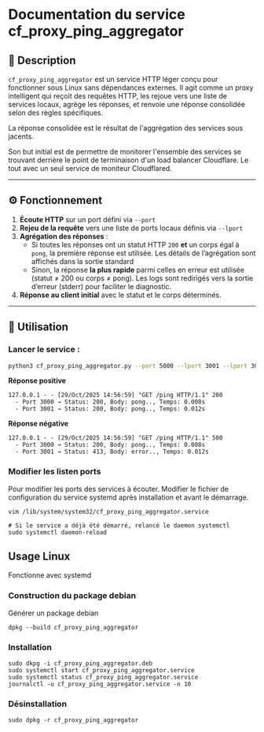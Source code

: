# Documentation du service cf_proxy_ping_aggregator

## 🧠 Description

`cf_proxy_ping_aggregator` est un service HTTP léger conçu pour fonctionner sous Linux sans dépendances externes. Il agit comme un proxy intelligent qui reçoit des requêtes HTTP, les rejoue vers une liste de services locaux, agrège les réponses, et renvoie une réponse consolidée selon des règles spécifiques.

La réponse consolidée est le résultat de l'aggrégation des services sous jacents.

Son but initial est de permettre de monitorer l'ensemble des services se trouvant derrière le point de terminaison d'un load balancer Cloudflare. Le tout avec un seul service de moniteur Cloudflared.

---

## ⚙️ Fonctionnement

1. **Écoute HTTP** sur un port défini via `--port`  
2. **Rejeu de la requête** vers une liste de ports locaux définis via `--lport`  
3. **Agrégation des réponses** :
   - Si toutes les réponses ont un statut HTTP `200` **et** un corps égal à `pong`, la première réponse est utilisée. Les détails de l’agrégation sont affichés dans la sortie standard
   - Sinon, la réponse **la plus rapide** parmi celles en erreur est utilisée (statut ≠ 200 ou corps ≠ pong). Les logs sont redirigés vers la sortie d’erreur (stderr) pour faciliter le diagnostic.
4. **Réponse au client initial** avec le statut et le corps déterminés.

---

## 🚀 Utilisation

### Lancer le service :

```bash
python3 cf_proxy_ping_aggregator.py --port 5000 --lport 3001 --lport 3002 --lport 3000
```

**Réponse positive**
```
127.0.0.1 - - [29/Oct/2025 14:56:59] "GET /ping HTTP/1.1" 200
  - Port 3000 → Status: 200, Body: pong.., Temps: 0.008s
  - Port 3001 → Status: 200, Body: pong.., Temps: 0.012s
```

**Réponse négative**
```
127.0.0.1 - - [29/Oct/2025 14:56:59] "GET /ping HTTP/1.1" 500
  - Port 3000 → Status: 200, Body: pong.., Temps: 0.008s
  - Port 3001 → Status: 413, Body: error.., Temps: 0.012s
```

### Modifier les listen ports 
Pour modifier les ports des services à écouter. Modifier le fichier de configuration du service systemd après installation et avant le démarrage.
```
vim /lib/system/system32/cf_proxy_ping_aggregator.service

# Si le service a déjà été démarré, relancé le daemon systemctl
sudo systemctl daemon-reload
```

## Usage Linux
Fonctionne avec systemd

### Construction du package debian
Générer un package debian
```
dpkg --build cf_proxy_ping_aggregator
```

### Installation
```
sudo dkpg -i cf_proxy_ping_aggregator.deb
sudo systemctl start cf_proxy_ping_aggregator.service
sudo systemctl status cf_proxy_ping_aggregator.service
journalctl -u cf_proxy_ping_aggregator.service -n 10
```

### Désinstallation
```
sudo dpkg -r cf_proxy_ping_aggregator
```